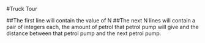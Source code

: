 ﻿#Truck Tour

##The first line will contain the value of N
##The next N lines will contain a pair of integers each, the amount of petrol that petrol pump will give and the distance between that petrol pump and the next petrol pump.

